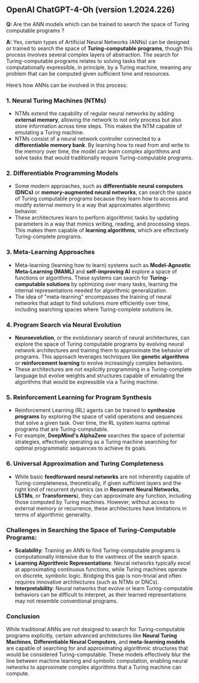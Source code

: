 

## OpenAI ChatGPT-4-Oh (version 1.2024.226)

**Q:** Are the ANN models which can be trained to search the space of Turing computable programs ?

**A:** Yes, certain types of Artificial Neural Networks (ANNs) can be designed or trained to search the space of **Turing-computable programs**, though this process involves several complex layers of abstraction. The search for Turing-computable programs relates to solving tasks that are computationally expressible, in principle, by a Turing machine, meaning any problem that can be computed given sufficient time and resources.

Here’s how ANNs can be involved in this process:

### 1. **Neural Turing Machines (NTMs)**
   - NTMs extend the capability of regular neural networks by adding **external memory**, allowing the network to not only process but also store information across time steps. This makes the NTM capable of emulating a Turing machine.
   - NTMs consist of a neural network controller connected to a **differentiable memory bank**. By learning how to read from and write to the memory over time, the model can learn complex algorithms and solve tasks that would traditionally require Turing-computable programs.

### 2. **Differentiable Programming Models**
   - Some modern approaches, such as **differentiable neural computers (DNCs)** or **memory-augmented neural networks**, can search the space of Turing computable programs because they learn how to access and modify external memory in a way that approximates algorithmic behavior.
   - These architectures learn to perform algorithmic tasks by updating parameters in a way that mimics writing, reading, and processing steps. This makes them capable of **learning algorithms**, which are effectively Turing-complete programs.

### 3. **Meta-Learning Approaches**
   - Meta-learning (learning how to learn) systems such as **Model-Agnostic Meta-Learning (MAML)** and **self-improving AI** explore a space of functions or algorithms. These systems can search for **Turing-computable solutions** by optimizing over many tasks, learning the internal representations needed for algorithmic generalization.
   - The idea of "meta-learning" encompasses the training of neural networks that adapt to find solutions more efficiently over time, including searching spaces where Turing-complete solutions lie.

### 4. **Program Search via Neural Evolution**
   - **Neuroevolution**, or the evolutionary search of neural architectures, can explore the space of Turing computable programs by evolving neural network architectures and training them to approximate the behavior of programs. This approach leverages techniques like **genetic algorithms** or **reinforcement learning** to evolve increasingly complex behaviors.
   - These architectures are not explicitly programming in a Turing-complete language but evolve weights and structures capable of emulating the algorithms that would be expressible via a Turing machine.

### 5. **Reinforcement Learning for Program Synthesis**
   - Reinforcement Learning (RL) agents can be trained to **synthesize programs** by exploring the space of valid operations and sequences that solve a given task. Over time, the RL system learns optimal programs that are Turing-computable.
   - For example, **DeepMind's AlphaZero** searches the space of potential strategies, effectively operating as a Turing machine searching for optimal programmatic sequences to achieve its goals.

### 6. **Universal Approximation and Turing Completeness**
   - While basic **feedforward neural networks** are not inherently capable of Turing-completeness, theoretically, if given sufficient layers and the right kind of recurrent dynamics (as in **Recurrent Neural Networks**, **LSTMs**, or **Transformers**), they can approximate any function, including those computed by Turing machines. However, without access to external memory or recurrence, these architectures have limitations in terms of algorithmic generality.

### Challenges in Searching the Space of Turing-Computable Programs:
   - **Scalability**: Training an ANN to find Turing-computable programs is computationally intensive due to the vastness of the search space.
   - **Learning Algorithmic Representations**: Neural networks typically excel at approximating continuous functions, while Turing machines operate on discrete, symbolic logic. Bridging this gap is non-trivial and often requires innovative architectures (such as NTMs or DNCs).
   - **Interpretability**: Neural networks that evolve or learn Turing-computable behaviors can be difficult to interpret, as their learned representations may not resemble conventional programs.

### Conclusion
While traditional ANNs are not designed to search for Turing-computable programs explicitly, certain advanced architectures like **Neural Turing Machines**, **Differentiable Neural Computers**, and **meta-learning models** are capable of searching for and approximating algorithmic structures that would be considered Turing-computable. These models effectively blur the line between machine learning and symbolic computation, enabling neural networks to approximate complex algorithms that a Turing machine can compute.
